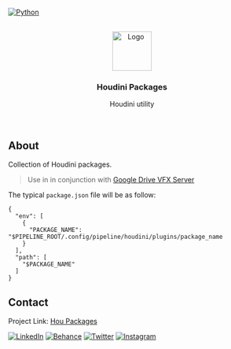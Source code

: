 <p align="left">
  <a href="https://www.python.org">
  <img src="https://img.shields.io/badge/-Houdini-211d1e?style=for-the-badge&logo=houdini" alt="Python"/></a> 
</p>

<div id="top"></div>
<!-- PROJECT LOGO -->
<br />
<div align="center">
  <a href="https://github.com/healkeiser/hou_packages">
    <img src="https://upload.wikimedia.org/wikipedia/commons/1/15/Houdini3D_icon.png" alt="Logo" width="80" >
  </a>

  <h3 align="center">Houdini Packages</h3>

  <p align="center">
    Houdini utility
    <br />
    <br />
    <br />
  </p>
</div>



<!-- ABOUT -->
## About
Collection of Houdini packages.
> Use in in conjunction with [Google Drive VFX Server](https://github.com/healkeiser/google_drive_vfx_server)

The typical `package.json` file will be as follow:
```
{
  "env": [
    {
      "PACKAGE_NAME": "$PIPELINE_ROOT/.config/pipeline/houdini/plugins/package_name
    }
  ],
  "path": [
    "$PACKAGE_NAME"
  ]
}
```



<!-- CONTACT -->
## Contact

Project Link: [Hou Packages](https://github.com/healkeiser/hou_packages)

<p align='left'>
  <a href="https://www.linkedin.com/in/valentin-beaumont">
  <img src="https://img.shields.io/badge/-LinkedIn-0A66C2?style=for-the-badge&logo=linkedin" alt="LinkedIn"/></a> 
  <a href="https://www.behance.net/el1ven">
  <img src="https://img.shields.io/badge/-Behance-313131?style=for-the-badge&logo=behance" alt="Behance"/></a> 
  <a href="https://twitter.com/valentinbeaumon">
  <img src="https://img.shields.io/badge/-Twitter-E1E8ED?style=for-the-badge&logo=twitter" alt="Twitter"/></a> 
  <a href="https://www.instagram.com/val.beaumontart">
  <img src="https://img.shields.io/badge/-Instagram-85255b?style=for-the-badge&logo=instagram" alt="Instagram"/></a>  
</p>
